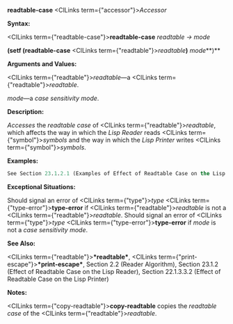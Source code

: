 **readtable-case** <ClLinks  term={"accessor"}><i>Accessor</i></ClLinks> 



**Syntax:** 



<ClLinks  term={"readtable-case"}><b>readtable-case</b></ClLinks> *readtable → mode* 



**(setf (readtable-case** <ClLinks  term={"readtable"}><i>readtable</i></ClLinks>**)** *mode***)** 



**Arguments and Values:** 



<ClLinks  term={"readtable"}><i>readtable</i></ClLinks>—a <ClLinks  term={"readtable"}><i>readtable</i></ClLinks>. 



*mode*—a *case sensitivity mode*. 







 



 



**Description:** 



*Accesses* the *readtable case* of <ClLinks  term={"readtable"}><i>readtable</i></ClLinks>, which affects the way in which the *Lisp Reader* reads <ClLinks  term={"symbol"}><i>symbols</i></ClLinks> and the way in which the *Lisp Printer* writes <ClLinks  term={"symbol"}><i>symbols</i></ClLinks>. 



**Examples:**
```lisp
See Section 23.1.2.1 (Examples of Effect of Readtable Case on the Lisp Reader) and Section 22.1.3.3.2.1 (Examples of Effect of Readtable Case on the Lisp Printer). 
```
**Exceptional Situations:** 



Should signal an error of <ClLinks  term={"type"}><i>type</i></ClLinks> <ClLinks  term={"type-error"}><b>type-error</b></ClLinks> if <ClLinks  term={"readtable"}><i>readtable</i></ClLinks> is not a <ClLinks  term={"readtable"}><i>readtable</i></ClLinks>. Should signal an error of <ClLinks  term={"type"}><i>type</i></ClLinks> <ClLinks  term={"type-error"}><b>type-error</b></ClLinks> if *mode* is not a *case sensitivity mode*. 



**See Also:** 



<ClLinks  term={"readtable"}><b>\*readtable\*</b></ClLinks>, <ClLinks  term={"print-escape"}><b>\*print-escape\*</b></ClLinks>, Section 2.2 (Reader Algorithm), Section 23.1.2 (Effect of Readtable Case on the Lisp Reader), Section 22.1.3.3.2 (Effect of Readtable Case on the Lisp Printer) 



**Notes:** 



<ClLinks  term={"copy-readtable"}><b>copy-readtable</b></ClLinks> copies the *readtable case* of the <ClLinks  term={"readtable"}><i>readtable</i></ClLinks>. 



